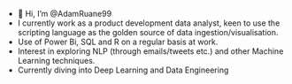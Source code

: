 - 👋 Hi, I’m @AdamRuane99
- I currently work as a product development data analyst, keen to use the scripting language as the golden source of data ingestion/visualisation.
- Use of Power Bi, SQL and R on a regular basis at work. 
- Interest in exploring NLP (through emails/tweets etc.) and other Machine Learning techniques.
- Currently diving into Deep Learning and Data Engineering

<!---
AdamRuane99/AdamRuane99 is a ✨ special ✨ repository because its `README.md` (this file) appears on your GitHub profile.
You can click the Preview link to take a look at your changes.
--->
